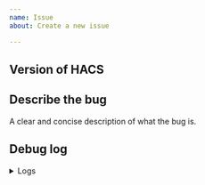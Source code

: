 ```yaml
---
name: Issue
about: Create a new issue

---
```

<!-- Learn how to submit an issue here https://hacs.xyz/docs/issues -->
<!-- Before you open a new issue, search through the existing issues to see if others have had the same problem.

Issues not containing the minimum requirements will be closed:

- Issues without a description (using the header is not good enough) will be closed.
- Issues without debug logging will be closed.

-->

## Version of HACS

<!-- If you are not using the newest version, download and try that before opening an issue
If you are unsure about the version check the "SETTINGS" tab.
-->


## Describe the bug
A clear and concise description of what the bug is.


## Debug log

<!-- To enable debug logs check this https://www.home-assistant.io/components/logger/ -->

<details>
  <summary>Logs</summary>
```text
Paste your logs here.
```
</details>
